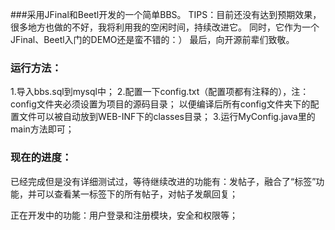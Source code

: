###采用JFinal和Beetl开发的一个简单BBS。
TIPS：目前还没有达到预期效果，很多地方也做的不好，我将利用我的空闲时间，持续改进它。
同时，它作为一个JFinal、Beetl入门的DEMO还是蛮不错的：）
最后，向开源前辈们致敬。

### 运行方法：
1.导入bbs.sql到mysql中；
2.配置一下config.txt（配置项都有注释的），注：config文件夹必须设置为项目的源码目录；
以便编译后所有config文件夹下的配置文件可以被自动放到WEB-INF下的classes目录；
3.运行MyConfig.java里的main方法即可；

### 现在的进度：
已经完成但是没有详细测试过，等待继续改进的功能有：发帖子，融合了“标签”功能，并可以查看某一标签下的所有帖子，对帖子发飙回复；

正在开发中的功能：用户登录和注册模块，安全和权限等；